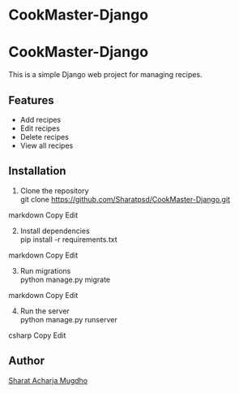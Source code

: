 ﻿# CookMaster-Django

# CookMaster-Django

This is a simple Django web project for managing recipes.

## Features

- Add recipes
- Edit recipes
- Delete recipes
- View all recipes

## Installation

1. Clone the repository  
git clone https://github.com/Sharatpsd/CookMaster-Django.git

markdown
Copy
Edit

2. Install dependencies  
pip install -r requirements.txt

markdown
Copy
Edit

3. Run migrations  
python manage.py migrate

markdown
Copy
Edit

4. Run the server  
python manage.py runserver

csharp
Copy
Edit

## Author

[Sharat Acharja Mugdho](https://github.com/Sharatpsd)
